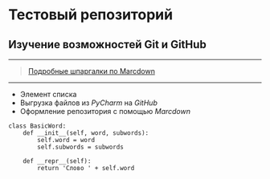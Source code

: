 # Тестовый репозиторий
## Изучение возможностей Git и GitHub
***
>[Подробные шпаргалки по Marcdown](https://commonmark.org/help/)
***
* Элемент списка
* Выгрузка файлов из _PyCharm_ на _GitHub_
* Оформление репозитория с помощью _Marcdown_ 
```
class BasicWord:
    def __init__(self, word, subwords):
        self.word = word
        self.subwords = subwords

    def __repr__(self):
        return 'Слово ' + self.word
```
